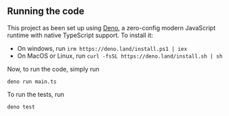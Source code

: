 ## Running the code
This project as been set up using [Deno](https://deno.com/), a zero-config modern JavaScript runtime with native TypeScript support. To install it:

- On windows, run ```irm https://deno.land/install.ps1 | iex```
- On MacOS or Linux, run ```curl -fsSL https://deno.land/install.sh | sh```

Now, to run the code, simply run
```
deno run main.ts
```

To run the tests, run
```
deno test
```